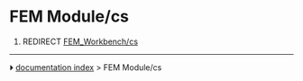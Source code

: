 # FEM Module/cs
1.  REDIRECT [FEM_Workbench/cs](FEM_Workbench/cs.md)



---
⏵ [documentation index](../README.md) > FEM Module/cs
